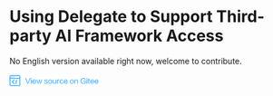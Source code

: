 # Using Delegate to Support Third-party AI Framework Access

No English version available right now, welcome to contribute.

<a href="https://gitee.com/mindspore/docs/blob/r1.3/docs/lite/docs/source_en/use/delegate.md" target="_blank"><img src="../_static/logo_source.png"></a>